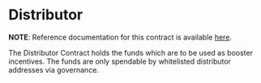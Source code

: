 # Distributor

**NOTE**: Reference documentation for this contract is available [here](https://app.gitbook.com/@valkyrie-protocol).

The Distributor Contract holds the funds which are to be used as booster incentives. The funds 
are only spendable by whitelisted distributor addresses via governance.
